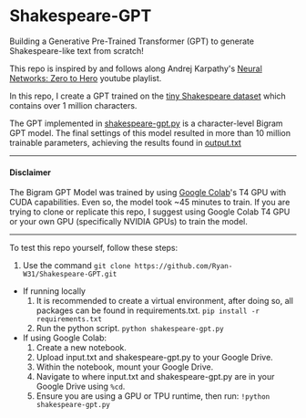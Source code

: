 # Shakespeare-GPT
Building a Generative Pre-Trained Transformer (GPT) to generate Shakespeare-like text from scratch!

This repo is inspired by and follows along Andrej Karpathy's [Neural Networks: Zero to Hero](https://www.youtube.com/playlist?list=PLAqhIrjkxbuWI23v9cThsA9GvCAUhRvKZ) youtube playlist.

In this repo, I create a GPT trained on the [tiny Shakespeare dataset](https://raw.githubusercontent.com/karpathy/char-rnn/master/data/tinyshakespeare/input.txt) which contains over 1 million characters.

The GPT implemented in [shakespeare-gpt.py](./shakespeare-gpt.py) is a character-level Bigram GPT model. The final settings of this model resulted in more than 10 million trainable parameters, achieving the results found in [output.txt](./output.txt)

---

#### Disclaimer
The Bigram GPT Model was trained by using [Google Colab](https://colab.google/)'s T4 GPU with CUDA capabilities. Even so, the model took ~45 minutes to train. If you are trying to clone or replicate this repo, I suggest using Google Colab T4 GPU or your own GPU (specifically NVIDIA GPUs) to train the model.

---

To test this repo yourself, follow these steps:
1. Use the command ```git clone https://github.com/Ryan-W31/Shakespeare-GPT.git```

- If running locally
    1. It is recommended to create a virtual environment, after doing so, all packages can be found in requirements.txt.
       ```pip install -r requirements.txt```
    2. Run the python script.
       ```python shakespeare-gpt.py```
- If using Google Colab:
    1. Create a new notebook.
    2. Upload input.txt and shakespeare-gpt.py to your Google Drive.
    3. Within the notebook, mount your Google Drive.
    4. Navigate to where input.txt and shakespeare-gpt.py are in your Google Drive using ```%cd```.
    5. Ensure you are using a GPU or TPU runtime, then run: ```!python shakespeare-gpt.py```        
